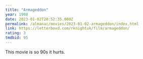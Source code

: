 ```yaml
---
title: "Armageddon"
year: 1998
date: 2023-01-02T20:52:35.000Z
permalink: /almanac/movies/2023-01-02-armageddon/index.html
link: https://letterboxd.com/rknightuk/film/armageddon/
rating: 3
tmdbid: 95
---
```


This movie is so 90s it hurts.